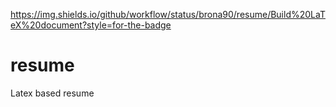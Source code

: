 https://img.shields.io/github/workflow/status/brona90/resume/Build%20LaTeX%20document?style=for-the-badge

# resume
Latex based resume

